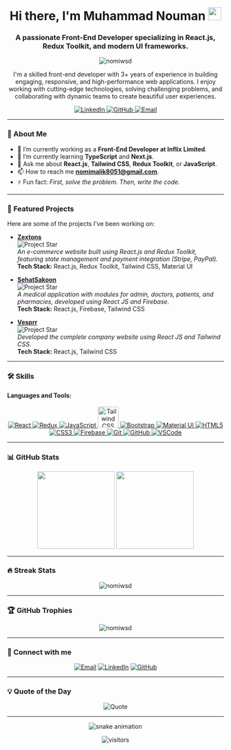 <!-- Header with animated waving hand -->
<h1 align="center">Hi there, I'm Muhammad Nouman <img src="https://media.giphy.com/media/hvRJCLFzcasrR4ia7z/giphy.gif" width="30px"/></h1>
<h3 align="center">A passionate Front-End Developer specializing in React.js, Redux Toolkit, and modern UI frameworks.</h3>

<!-- Visitor counter -->
<p align="center">
  <img src="https://komarev.com/ghpvc/?username=nomiwsd&label=Profile%20views&color=0e75b6&style=flat" alt="nomiwsd" />
</p>

<!-- Introduction -->
<p align="center">
  I'm a skilled front-end developer with 3+ years of experience in building engaging, responsive, and high-performance web applications. I enjoy working with cutting-edge technologies, solving challenging problems, and collaborating with dynamic teams to create beautiful user experiences.
</p>

<!-- Social Links -->
<p align="center">
  <a href="https://linkedin.com/in/nouman-frontenddev" target="_blank">
    <img src="https://img.icons8.com/color/48/000000/linkedin.png" alt="LinkedIn"/>
  </a>
  <a href="https://github.com/nomiwsd" target="_blank">
    <img src="https://img.icons8.com/fluency/48/000000/github.png" alt="GitHub"/>
  </a>
  <a href="mailto:nomimalik8051@gmail.com">
    <img src="https://img.icons8.com/color/48/000000/gmail-new.png" alt="Email"/>
  </a>
</p>

---

<!-- About Me Section with icons -->
### 💫 About Me

- 🔭 I’m currently working as a **Front-End Developer at Inflix Limited**.
- 🌱 I’m currently learning **TypeScript** and **Next.js**.
- 💬 Ask me about **React.js**, **Tailwind CSS**, **Redux Toolkit**, or **JavaScript**.
- 📫 How to reach me **[nomimalik8051@gmail.com](mailto:nomimalik8051@gmail.com)**.
- ⚡ Fun fact: *First, solve the problem. Then, write the code.*

---

<!-- Featured Projects Section with icons -->
### 🚀 Featured Projects

Here are some of the projects I've been working on:

- **[Zextons](https://github.com/nomiwsd/zextons)**  
  ![Project Star](https://img.shields.io/github/stars/nomiwsd/zextons?style=social)  
  *An e-commerce website built using React.js and Redux Toolkit, featuring state management and payment integration (Stripe, PayPal).*  
  **Tech Stack:** React.js, Redux Toolkit, Tailwind CSS, Material UI

- **[SehatSakoon](https://github.com/nomiwsd/sehatsakoon)**  
  ![Project Star](https://img.shields.io/github/stars/nomiwsd/sehatsakoon?style=social)  
  *A medical application with modules for admin, doctors, patients, and pharmacies, developed using React JS and Firebase.*  
  **Tech Stack:** React.js, Firebase, Tailwind CSS

- **[Vesprr](https://github.com/nomiwsd/vesprr)**  
  ![Project Star](https://img.shields.io/github/stars/nomiwsd/vesprr?style=social)  
  *Developed the complete company website using React JS and Tailwind CSS.*  
  **Tech Stack:** React.js, Tailwind CSS

---

<!-- Skills Section with icons -->
### 🛠️ Skills

#### Languages and Tools:

<p align="center">
  <a href="https://reactjs.org/" target="_blank">
    <img src="https://img.icons8.com/color/48/000000/react-native.png" alt="React"/>
  </a>
  <a href="https://redux.js.org/" target="_blank">
    <img src="https://img.icons8.com/color/48/000000/redux.png" alt="Redux"/>
  </a>
  <a href="https://www.javascript.com/" target="_blank">
    <img src="https://img.icons8.com/color/48/000000/javascript.png" alt="JavaScript"/>
  </a>
  <a href="https://tailwindcss.com/" target="_blank">
    <img src="https://www.vectorlogo.zone/logos/tailwindcss/tailwindcss-icon.svg" alt="Tailwind CSS" width="48" height="48"/>
  </a>
  <a href="https://getbootstrap.com/" target="_blank">
    <img src="https://img.icons8.com/color/48/000000/bootstrap.png" alt="Bootstrap"/>
  </a>
  <a href="https://mui.com/" target="_blank">
    <img src="https://img.icons8.com/color/48/000000/material-ui.png" alt="Material UI"/>
  </a>
  <a href="https://www.w3.org/html/" target="_blank">
    <img src="https://img.icons8.com/color/48/000000/html-5.png" alt="HTML5"/>
  </a>
  <a href="https://www.w3schools.com/css/" target="_blank">
    <img src="https://img.icons8.com/color/48/000000/css3.png" alt="CSS3"/>
  </a>
  <a href="https://firebase.google.com/" target="_blank">
    <img src="https://img.icons8.com/color/48/000000/firebase.png" alt="Firebase"/>
  </a>
  <a href="https://git-scm.com/" target="_blank">
    <img src="https://img.icons8.com/color/48/000000/git.png" alt="Git"/>
  </a>
  <a href="https://github.com/" target="_blank">
    <img src="https://img.icons8.com/fluent/48/000000/github.png" alt="GitHub"/>
  </a>
  <a href="https://code.visualstudio.com/" target="_blank">
    <img src="https://img.icons8.com/fluent/48/000000/visual-studio-code-2019.png" alt="VSCode"/>
  </a>
</p>

---

<!-- GitHub Stats Section -->
### 📊 GitHub Stats

<p align="center">
  <img height="180em" src="https://github-readme-stats.vercel.app/api?username=nomiwsd&show_icons=true&theme=radical&hide_border=true" />
  <img height="180em" src="https://github-readme-stats.vercel.app/api/top-langs/?username=nomiwsd&layout=compact&theme=radical&hide_border=true" />
</p>

---

<!-- GitHub Streak Stats -->
### 🔥 Streak Stats

<p align="center">
  <img src="https://github-readme-streak-stats.herokuapp.com/?user=nomiwsd&theme=radical&hide_border=true" alt="nomiwsd" />
</p>

---

<!-- GitHub Trophies -->
### 🏆 GitHub Trophies

<p align="center">
  <img src="https://github-profile-trophy.vercel.app/?username=nomiwsd&theme=radical&no-frame=true&no-bg=true&margin-w=4" alt="nomiwsd" />
</p>

---

<!-- Connect with me Section -->
### 🤝 Connect with me

<p align="center">
  <a href="mailto:nomimalik8051@gmail.com"><img src="https://img.icons8.com/color/48/000000/gmail-new.png" alt="Email"/></a>
  <a href="https://linkedin.com/in/nouman-frontenddev" target="_blank"><img src="https://img.icons8.com/color/48/000000/linkedin.png" alt="LinkedIn"/></a>
  <a href="https://github.com/nomiwsd" target="_blank"><img src="https://img.icons8.com/fluent/48/000000/github.png" alt="GitHub"/></a>
</p>

---

<!-- Dynamic Quote -->
### 💡 Quote of the Day

<p align="center">
  <img src="https://quotes-github-readme.vercel.app/api?type=horizontal&theme=radical" alt="Quote" />
</p>

---

<!-- Footer with snake animation -->
<p align="center">
  <img src="https://github.com/nomiwsd/nomiwsd/raw/output/github-contribution-grid-snake.svg" alt="snake animation">
</p>

<!-- Visitors Count -->
<p align="center">
  <img src="https://visitor-badge.laobi.icu/badge?page_id=nomiwsd.nominalik8051" alt="visitors"/>
</p>
